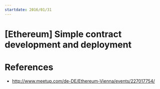 ```yaml
---
startdate: 2016/01/31
---
```

# [Ethereum] Simple contract development and deployment

# References
* http://www.meetup.com/de-DE/Ethereum-Vienna/events/227017754/
